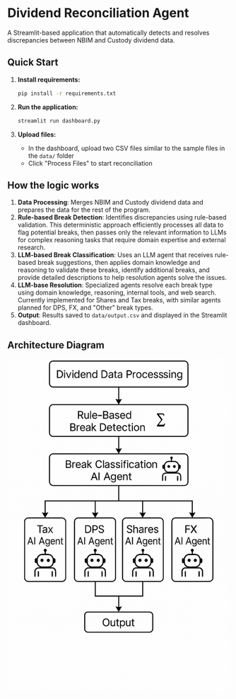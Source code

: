 # Dividend Reconciliation Agent

A Streamlit-based application that automatically detects and resolves discrepancies between NBIM and Custody dividend data.

## Quick Start

1. **Install requirements:**
   ```bash
   pip install -r requirements.txt
   ```

2. **Run the application:**
   ```bash
   streamlit run dashboard.py
   ```

3. **Upload files:**
   - In the dashboard, upload two CSV files similar to the sample files in the `data/` folder
   - Click "Process Files" to start reconciliation

## How the logic works

1. **Data Processing**: Merges NBIM and Custody dividend data and prepares the data for the rest of the program.
2. **Rule-based Break Detection**: Identifies discrepancies using rule-based validation. This deterministic approach efficiently processes all data to flag potential breaks, then passes only the relevant information to LLMs for complex reasoning tasks that require domain expertise and external research. 
3. **LLM-based Break Classification**: Uses an LLM agent that receives rule-based break suggestions, then applies domain knowledge and reasoning to validate these breaks, identify additional breaks, and provide detailed descriptions to help resolution agents solve the issues.
4. **LLM-base Resolution**: Specialized agents resolve each break type using domain knowledge, reasoning, internal tools, and web search. Currently implemented for Shares and Tax breaks, with similar agents planned for DPS, FX, and "Other" break types.
5. **Output**: Results saved to `data/output.csv` and displayed in the Streamlit dashboard.

## Architecture Diagram

![Agentic Framework](agentic-framework.png)
